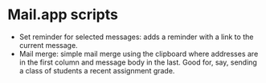 # Mail.app scripts

- Set reminder for selected messages: adds a reminder with a link to the current message.
- Mail merge: simple mail merge using the clipboard where addresses are in the first column and message body in the last. Good for, say, sending a class of students a recent assignment grade.
